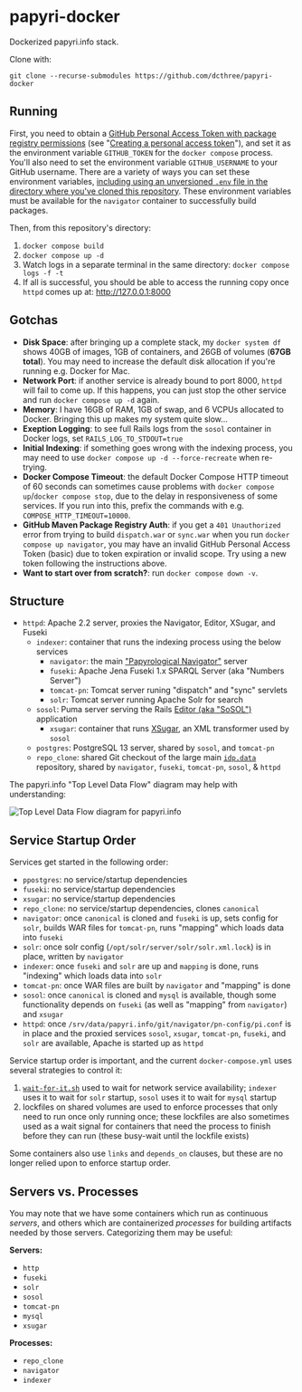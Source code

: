 # papyri-docker

Dockerized papyri.info stack.

Clone with:

    git clone --recurse-submodules https://github.com/dcthree/papyri-docker

## Running

First, you need to obtain a [GitHub Personal Access Token with package registry permissions](https://docs.github.com/en/packages/learn-github-packages/about-permissions-for-github-packages#about-scopes-and-permissions-for-package-registries) (see "[Creating a personal access token](https://docs.github.com/en/github/authenticating-to-github/creating-a-personal-access-token)"), and set it as the environment variable `GITHUB_TOKEN` for the `docker compose` process. You'll also need to set the environment variable `GITHUB_USERNAME` to your GitHub username. There are a variety of ways you can set these environment variables, [including using an unversioned `.env` file in the directory where you've cloned this repository](https://docs.docker.com/compose/environment-variables/). These environment variables must be available for the `navigator` container to successfully build packages.

Then, from this repository's directory:

1. `docker compose build`
2. `docker compose up -d`
3. Watch logs in a separate terminal in the same directory: `docker compose logs -f -t`
4. If all is successful, you should be able to access the running copy once `httpd` comes up at: <http://127.0.0.1:8000>

## Gotchas

* **Disk Space**: after bringing up a complete stack, my `docker system df` shows 40GB of images, 1GB of containers, and 26GB of volumes (**67GB total**). You may need to increase the default disk allocation if you're running e.g. Docker for Mac.
* **Network Port**: if another service is already bound to port 8000, `httpd` will fail to come up. If this happens, you can just stop the other service and run `docker compose up -d` again.
* **Memory**: I have 16GB of RAM, 1GB of swap, and 6 VCPUs allocated to Docker. Bringing this up makes my system quite slow...
* **Exeption Logging**: to see full Rails logs from the `sosol` container in Docker logs, set `RAILS_LOG_TO_STDOUT=true`
* **Initial Indexing**: if something goes wrong with the indexing process, you may need to use `docker compose up -d --force-recreate` when re-trying.
* **Docker Compose Timeout**: the default Docker Compose HTTP timeout of 60 seconds can sometimes cause problems with `docker compose up`/`docker compose stop`, due to the delay in responsiveness of some services. If you run into this, prefix the commands with e.g. `COMPOSE_HTTP_TIMEOUT=10000`.
* **GitHub Maven Package Registry Auth**: if you get a `401 Unauthorized` error from trying to build `dispatch.war` or `sync.war` when you run `docker compose up navigator`, you may have an invalid GitHub Personal Access Token (basic) due to token expiration or invalid scope. Try using a new token following the instructions above.
* **Want to start over from scratch?**: run `docker compose down -v`.

## Structure

* `httpd`: Apache 2.2 server, proxies the Navigator, Editor, XSugar, and Fuseki
  * `indexer`: container that runs the indexing process using the below services
    * `navigator`: the main ["Papyrological Navigator"](https://github.com/papyri/navigator) server
    * `fuseki`: Apache Jena Fuseki 1.x SPARQL Server (aka "Numbers Server")
    * `tomcat-pn`: Tomcat server runing "dispatch" and "sync" servlets
    * `solr`: Tomcat server running Apache Solr for search
  * `sosol`: Puma server serving the Rails [Editor (aka "SoSOL")](http://github.com/sosol/sosol) application
    * `xsugar`: container that runs [XSugar](https://github.com/papyri/xsugar), an XML transformer used by `sosol`
  * `postgres`: PostgreSQL 13 server, shared by `sosol`, and `tomcat-pn`
  * `repo_clone`: shared Git checkout of the large main [`idp.data`](https://github.com/papyri/idp.data) repository, shared by `navigator`, `fuseki`, `tomcat-pn`, `sosol`, & `httpd`

The papyri.info "Top Level Data Flow" diagram may help with understanding:

![Top Level Data Flow diagram for papyri.info](http://papyri.github.io/documentation/system_level/images/TopLevelDataFlow-new.jpg)

## Service Startup Order

Services get started in the following order:

* `ppostgres`: no service/startup dependencies
* `fuseki`: no service/startup dependencies
* `xsugar`: no service/startup dependencies
* `repo_clone`:  no service/startup dependencies, clones `canonical`
* `navigator`: once `canonical` is cloned and `fuseki` is up, sets config for `solr`, builds WAR files for `tomcat-pn`, runs "mapping" which loads data into `fuseki`
* `solr`: once solr config (`/opt/solr/server/solr/solr.xml.lock`) is in place, written by `navigator`
* `indexer`: once `fuseki` and `solr` are up and `mapping` is done, runs "indexing" which loads data into `solr`
* `tomcat-pn`: once WAR files are built by `navigator` and "mapping" is done
* `sosol`: once `canonical` is cloned and `mysql` is available, though some functionality depends on `fuseki` (as well as "mapping" from `navigator`) and `xsugar`
* `httpd`: once `/srv/data/papyri.info/git/navigator/pn-config/pi.conf` is in place and the proxied services `sosol`, `xsugar`, `tomcat-pn`, `fuseki`, and `solr` are available, Apache is started up as `httpd`

Service startup order is important, and the current `docker-compose.yml` uses several strategies to control it:

1. [`wait-for-it.sh`](https://github.com/vishnubob/wait-for-it) used to wait for network service availability; `indexer` uses it to wait for `solr` startup, `sosol` uses it to wait for `mysql` startup
2. lockfiles on shared volumes are used to enforce processes that only need to run once only running once; these lockfiles are also sometimes used as a wait signal for containers that need the process to finish before they can run (these busy-wait until the lockfile exists)

Some containers also use `links` and `depends_on` clauses, but these are no longer relied upon to enforce startup order.

## Servers vs. Processes

You may note that we have some containers which run as continuous *servers*, and others which are containerized *processes* for building artifacts needed by those servers. Categorizing them may be useful:

**Servers:**
* `http`
* `fuseki`
* `solr`
* `sosol`
* `tomcat-pn`
* `mysql`
* `xsugar`

**Processes:**
* `repo_clone`
* `navigator`
* `indexer`
